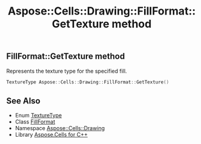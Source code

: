 ﻿---
title: Aspose::Cells::Drawing::FillFormat::GetTexture method
linktitle: GetTexture
second_title: Aspose.Cells for C++ API Reference
description: 'Aspose::Cells::Drawing::FillFormat::GetTexture method. Represents the texture type for the specified fill in C++.'
type: docs
weight: 2400
url: /cpp/aspose.cells.drawing/fillformat/gettexture/
---
## FillFormat::GetTexture method


Represents the texture type for the specified fill.

```cpp
TextureType Aspose::Cells::Drawing::FillFormat::GetTexture()
```

## See Also

* Enum [TextureType](../../texturetype/)
* Class [FillFormat](../)
* Namespace [Aspose::Cells::Drawing](../../)
* Library [Aspose.Cells for C++](../../../)
